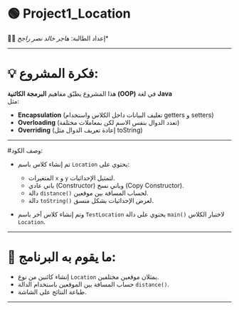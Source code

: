 # 🟢 Project1_Location

 👩‍💻 إعداد الطالبة:
*هاجر خالد نصر راجح**

---

# 💡 فكرة المشروع:
هذا المشروع يطبّق مفاهيم **البرمجة الكائنية (OOP)** في لغة **Java**  
مثل:
- **Encapsulation** (تغليف البيانات داخل الكلاس واستخدام getters و setters)
- **Overloading** (تعدد الدوال بنفس الاسم لكن بمعاملات مختلفة)
- **Overriding** (إعادة تعريف الدوال مثل toString)

---

#وصف الكود:
- تم إنشاء كلاس باسم `Location` يحتوي على:
  - المتغيرات `x` و `y` لتمثيل الإحداثيات.
  - باني عادي (Constructor) وباني نسخ (Copy Constructor).
  - دالة `distance()` لحساب المسافة بين موقعين.
  - دالة `toString()` لعرض الإحداثيات بشكل منسق.

- وتم إنشاء كلاس آخر باسم `TestLocation` يحتوي على دالة `main()` لاختبار الكلاس `Location`.

---

# 🧮 ما يقوم به البرنامج:
- إنشاء كائنين من نوع `Location` يمثلان موقعين مختلفين.  
- حساب المسافة بين الموقعين باستخدام الدالة `distance()`.  
- طباعة النتائج على الشاشة.

---

